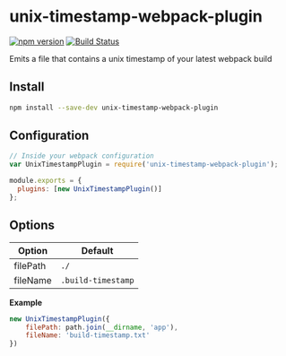 # unix-timestamp-webpack-plugin

[![npm version](https://badge.fury.io/js/unix-timestamp-webpack-plugin.svg)](https://badge.fury.io/js/unix-timestamp-webpack-plugin)
[![Build Status](https://travis-ci.org/dschu-lab/unix-timestamp-webpack-plugin.svg?branch=master)](https://travis-ci.org/dschu-lab/unix-timestamp-webpack-plugin)

Emits a file that contains a unix timestamp of your latest webpack build

## Install

```bash
npm install --save-dev unix-timestamp-webpack-plugin 
```

## Configuration

```js
// Inside your webpack configuration
var UnixTimestampPlugin = require('unix-timestamp-webpack-plugin');

module.exports = {
  plugins: [new UnixTimestampPlugin()]
};  
```

## Options


| Option    |   Default             |
|-----------|-----------------------|
| filePath  | `./`                  |
| fileName  | `.build-timestamp`    |


**Example**

```js
new UnixTimestampPlugin({
    filePath: path.join(__dirname, 'app'),
    fileName: 'build-timestamp.txt'
})
```
